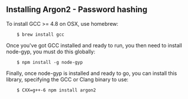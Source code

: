 ## Installing Argon2 - Password hashing

To install GCC >= 4.8 on OSX, use homebrew:

        $ brew install gcc

Once you've got GCC installed and ready to run, you then need to install node-gyp, you must do this globally:

        $ npm install -g node-gyp

Finally, once node-gyp is installed and ready to go, you can install this library, specifying the GCC or Clang binary to use:

        $ CXX=g++-6 npm install argon2
